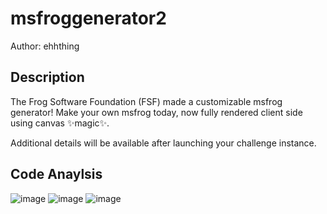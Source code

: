 # msfroggenerator2
Author: ehhthing
## Description
The Frog Software Foundation (FSF) made a customizable msfrog generator! Make your own msfrog today, now fully rendered client side using canvas ✨magic✨.

Additional details will be available after launching your challenge instance.

## Code Anaylsis
![image](https://github.com/ZHallen122/CTF-Practice-WriteUp/assets/106571949/dac43c5a-598a-46e0-86a0-f16a9fb5c6ba)
![image](https://github.com/ZHallen122/CTF-Practice-WriteUp/assets/106571949/924167d4-b9dd-4113-af78-82978044fe64)
![image](https://github.com/ZHallen122/CTF-Practice-WriteUp/assets/106571949/e31980ba-bbac-48d1-b315-637c84059814)


